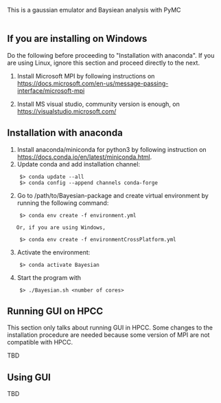 This is a gaussian emulator and Baysiean analysis with PyMC <br />
 <br />

 If you are installing on Windows
 ---
 
 Do the following before proceeding to "Installation with anaconda". If you are using Linux, ignore this section and proceed directly to the next.

 1. Install Microsoft MPI by following instructions on https://docs.microsoft.com/en-us/message-passing-interface/microsoft-mpi

 2. Install MS visual studio, community version is enough, on https://visualstudio.microsoft.com/ 
 
 Installation with anaconda
 ---
 
 1. Install anaconda/miniconda for python3 by following instruction on https://docs.conda.io/en/latest/miniconda.html.
 2. Update conda and add installation channel:
 ```
     $> conda update --all
     $> conda config --append channels conda-forge
 ```
 2. Go to /path/to/Bayesian-package and create virtual environment by running the following command:
 ```
     $> conda env create -f environment.yml
   
    Or, if you are using Windows,

     $> conda env create -f environmentCrossPlatform.yml
 ```
 3. Activate the environment:
 ```
     $> conda activate Bayesian
 ```
 4. Start the program with 
 ```
     $> ./Bayesian.sh <number of cores>
 ```

 Running GUI on HPCC
 ---
 
 This section only talks about running GUI in HPCC. Some changes to the installation procedure are needed because some version of MPI are not compatible with HPCC. 
 
TBD
 
 Using GUI
 ---

TBD
